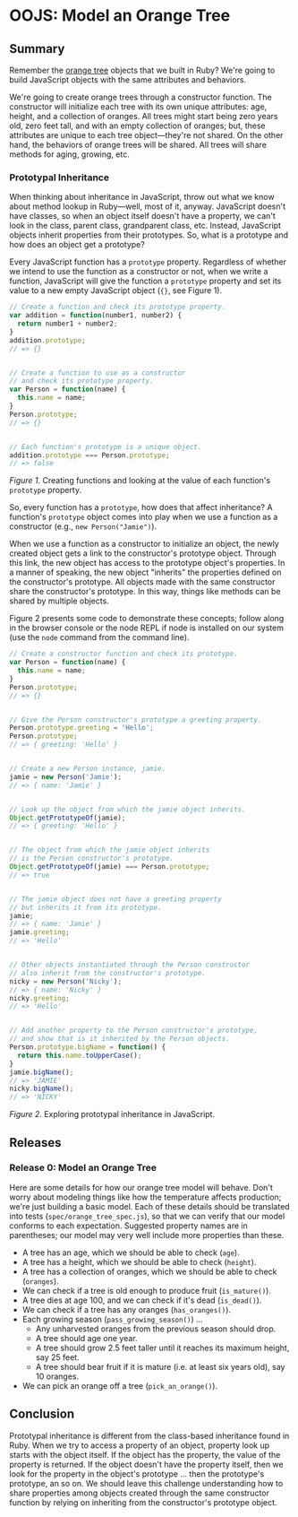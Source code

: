 # OOJS: Model an Orange Tree

## Summary
Remember the [orange tree][orange tree challenge] objects that we built in Ruby?  We're going to build JavaScript objects with the same attributes and behaviors.  

We're going to create orange trees through a constructor function.  The constructor will initialize each tree with its own unique attributes: age, height, and a collection of oranges.  All trees might start being zero years old, zero feet tall, and with an empty collection of oranges; but, these attributes are unique to each tree object—they're not shared.  On the other hand, the behaviors of orange trees will be shared.  All trees will share methods for aging, growing, etc.


### Prototypal Inheritance
When thinking about inheritance in JavaScript, throw out what we know about method lookup in Ruby—well, most of it, anyway.  JavaScript doesn't have classes, so when an object itself doesn't have a property, we can't look in the class, parent class, grandparent class, etc.  Instead, JavaScript objects inherit properties from their prototypes.  So, what is a prototype and how does an object get a prototype?

Every JavaScript function has a `prototype` property.  Regardless of whether we intend to use the function as a constructor or not, when we write a function, JavaScript will give the function a `prototype` property and set its value to a new empty JavaScript object (`{}`, see Figure 1).

```js
// Create a function and check its prototype property.
var addition = function(number1, number2) {
  return number1 + number2;
}
addition.prototype;
// => {}


// Create a function to use as a constructor
// and check its prototype property.
var Person = function(name) {
  this.name = name;
}
Person.prototype;
// => {}


// Each function's prototype is a unique object.
addition.prototype === Person.prototype;
// => false
```
*Figure 1*. Creating functions and looking at the value of each function's `prototype` property.


So, every function has a `prototype`, how does that affect inheritance?  A function's `prototype` object comes into play when we use a function as a constructor (e.g., `new Person("Jamie")`).

When we use a function as a constructor to initialize an object, the newly created object gets a link to the constructor's prototype object.  Through this link, the new object has access to the prototype object's properties. In a manner of speaking, the new object "inherits" the properties defined on the constructor's prototype.  All objects made with the same constructor share the constructor's prototype. In this way, things like methods can be shared by multiple objects.

Figure 2 presents some code to demonstrate these concepts; follow along in the browser console or the node REPL if node is installed on our system (use the `node` command from the command line).

```js
// Create a constructor function and check its prototype.
var Person = function(name) {
  this.name = name;
}
Person.prototype;
// => {}


// Give the Person constructor's prototype a greeting property.
Person.prototype.greeting = 'Hello';
Person.prototype;
// => { greeting: 'Hello' }


// Create a new Person instance, jamie.
jamie = new Person('Jamie');
// => { name: 'Jamie' }


// Look up the object from which the jamie object inherits.
Object.getPrototypeOf(jamie);
// => { greeting: 'Hello' }


// The object from which the jamie object inherits
// is the Person constructor's prototype.
Object.getPrototypeOf(jamie) === Person.prototype;
// => true


// The jamie object does not have a greeting property 
// but inherits it from its prototype.
jamie;
// => { name: 'Jamie' }
jamie.greeting;
// => 'Hello'


// Other objects instantiated through the Person constructor
// also inherit from the constructor's prototype.
nicky = new Person('Nicky');
// => { name: 'Nicky' }
nicky.greeting;
// => 'Hello'


// Add another property to the Person constructor's prototype, 
// and show that is it inherited by the Person objects.
Person.prototype.bigName = function() {
  return this.name.toUpperCase();
}
jamie.bigName();
// => 'JAMIE'
nicky.bigName();
// => 'NICKY'
```
*Figure 2*.  Exploring prototypal inheritance in JavaScript.


## Releases
### Release 0: Model an Orange Tree
Here are some details for how our orange tree model will behave.  Don't worry about modeling things like how the temperature affects production; we're just building a basic model.  Each of these details should be translated into tests (`spec/orange_tree_spec.js`), so that we can verify that our model conforms to each expectation.  Suggested property names are in parentheses; our model may very well include more properties than these.

- A tree has an age, which we should be able to check (`age`).
- A tree has a height, which we should be able to check (`height`).
- A tree has a collection of oranges, which we should be able to check (`oranges`).
- We can check if a tree is old enough to produce fruit (`is_mature()`).
- A tree dies at age 100, and we can check if it's dead (`is_dead()`).
- We can check if a tree has any oranges (`has_oranges()`).
- Each growing season (`pass_growing_season()`) ...
  - Any unharvested oranges from the previous season should drop.
  - A tree should age one year.
  - A tree should grow 2.5 feet taller until it reaches its maximum height, say 25 feet.
  - A tree should bear fruit if it is mature (i.e. at least six years old), say 10 oranges.
- We can pick an orange off a tree (`pick_an_orange()`).


## Conclusion
Prototypal inheritance is different from the class-based inheritance found in Ruby.  When we try to access a property of an object, property look up starts with the object itself.  If the object has the property, the value of the property is returned.  If the object doesn't have the property itself, then we look for the property in the object's prototype ... then the prototype's prototype, an so on.  We should leave this challenge understanding how to share properties among objects created through the same constructor function by relying on inheriting from the constructor's prototype object.


[orange tree challenge]: ../../../orange-tree-1-just-oranges-challenge